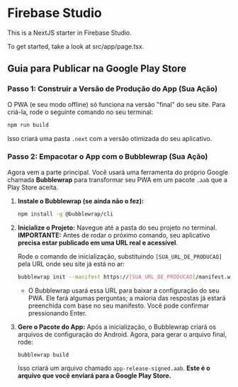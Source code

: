 # Firebase Studio

This is a NextJS starter in Firebase Studio.

To get started, take a look at src/app/page.tsx.

## Guia para Publicar na Google Play Store

### Passo 1: Construir a Versão de Produção do App (Sua Ação)

O PWA (e seu modo offline) só funciona na versão "final" do seu site. Para criá-la, rode o seguinte comando no seu terminal:

```bash
npm run build
```

Isso criará uma pasta `.next` com a versão otimizada do seu aplicativo.

### Passo 2: Empacotar o App com o Bubblewrap (Sua Ação)

Agora vem a parte principal. Você usará uma ferramenta do próprio Google chamada **Bubblewrap** para transformar seu PWA em um pacote `.aab` que a Play Store aceita.

1.  **Instale o Bubblewrap (se ainda não o fez):**
    ```bash
    npm install -g @bubblewrap/cli
    ```

2.  **Inicialize o Projeto:** Navegue até a pasta do seu projeto no terminal. **IMPORTANTE:** Antes de rodar o próximo comando, seu aplicativo **precisa estar publicado em uma URL real e acessível**.

    Rode o comando de inicialização, substituindo `[SUA_URL_DE_PRODUCAO]` pela URL onde seu site já está no ar:
    ```bash
    bubblewrap init --manifest https://[SUA_URL_DE_PRODUCAO]/manifest.webmanifest
    ```
    *   O Bubblewrap usará essa URL para baixar a configuração do seu PWA. Ele fará algumas perguntas; a maioria das respostas já estará preenchida com base no seu manifesto. Você pode confirmar pressionando Enter.

3.  **Gere o Pacote do App:** Após a inicialização, o Bubblewrap criará os arquivos de configuração do Android. Agora, para gerar o arquivo final, rode:
    ```bash
    bubblewrap build
    ```
    Isso criará um arquivo chamado `app-release-signed.aab`. **Este é o arquivo que você enviará para a Google Play Store.**
